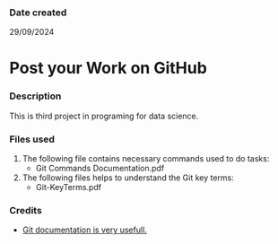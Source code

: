 ### Date created

29/09/2024

# Post your Work on GitHub

### Description

This is third project in programing for data science.

### Files used

1. The following file contains necessary commands used to do tasks:
   - Git Commands Documentation.pdf
2. The following files helps to understand the Git key terms:
   - Git-KeyTerms.pdf

### Credits

- [Git documentation is very usefull.](https://git-scm.com/doc)
